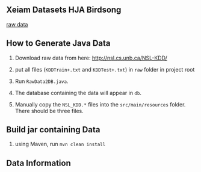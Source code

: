 ## Xeiam Datasets HJA Birdsong

[raw data](http://nsl.cs.unb.ca/NSL-KDD/)

## How to Generate Java Data

1. Download raw data from here: http://nsl.cs.unb.ca/NSL-KDD/

1. put all files (`KDDTrain+.txt` and `KDDTest+.txt`) in `raw` folder in project root

1. Run `RawData2DB.java`.

1. The database containing the data will appear in `db`.

1. Manually copy the `NSL_KDD.*` files into the `src/main/resources` folder. There should be three files. 

## Build jar containing Data

1. using Maven, run `mvn clean install`

## Data Information
